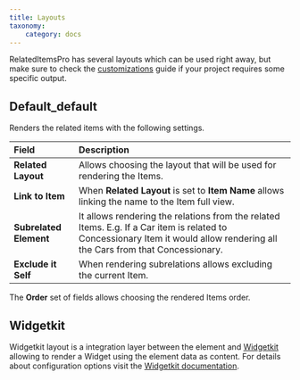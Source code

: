 ```yaml
---
title: Layouts
taxonomy:
    category: docs
---
```


RelatedItemsPro has several layouts which can be used right away, but make sure to check the [customizations](/relateditemspro/advanced/customizations) guide if your project requires some specific output.

## Default_default

Renders the related items with the following settings.

| Field       | Description |
| :---------- | :---------- |
| **Related Layout** | Allows choosing the layout that will be used for rendering the Items. |
| **Link to Item** | When **Related Layout** is set to **Item Name** allows linking the name to the Item full view. |
| **Subrelated Element** | It allows rendering the relations from the related Items. E.g. If a Car item is related to Concessionary Item it would allow rendering all the Cars from that Concessionary. |
| **Exclude it Self** | When rendering subrelations allows excluding the current Item. |

The **Order** set of fields allows choosing the rendered Items order.

## Widgetkit

Widgetkit layout is a integration layer between the element and [Widgetkit](http://yootheme.com/widgetkit) allowing to render a Widget using the element data as content. For details about configuration options visit the [Widgetkit documentation](http://yootheme.com/widgetkit/documentation).
